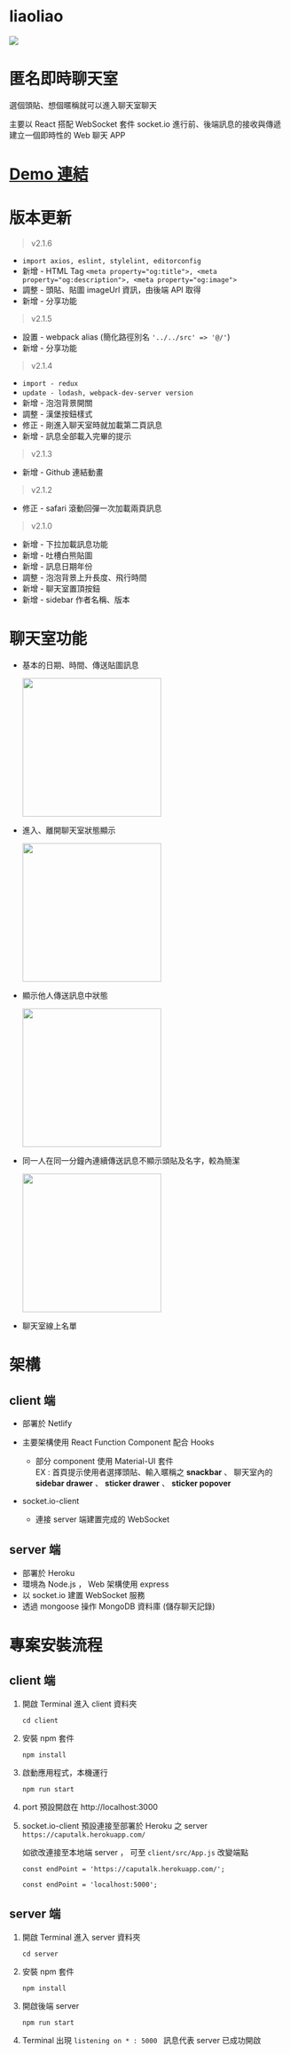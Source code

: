 # liaoliao
<img src="https://i.ibb.co/9nHd9y8/2020-07-25-1-01-39.png">

# 匿名即時聊天室
選個頭貼、想個暱稱就可以進入聊天室聊天
<p></p>
主要以 React 搭配 WebSocket 套件 socket.io 進行前、後端訊息的接收與傳遞<br>
建立一個即時性的 Web 聊天 APP

# <a href="https://cappuuliaoliao.netlify.app/">Demo 連結</a>

# 版本更新 
> v2.1.6
* `import axios, eslint, stylelint, editorconfig`
* 新增 - HTML Tag `<meta property="og:title">, <meta property="og:description">, <meta property="og:image">`
* 調整 - 頭貼、貼圖 imageUrl 資訊，由後端 API 取得
* 新增 - 分享功能

> v2.1.5
* 設置 - webpack alias (簡化路徑別名 `'../../src' => '@/'`)
* 新增 - 分享功能

> v2.1.4
* `import - redux`
* `update - lodash, webpack-dev-server version`
* 新增 - 泡泡背景開關
* 調整 - 漢堡按鈕樣式
* 修正 - 剛進入聊天室時就加載第二頁訊息
* 新增 - 訊息全部載入完畢的提示

> v2.1.3
* 新增 - Github 連結動畫

> v2.1.2
* 修正 - safari 滾動回彈一次加載兩頁訊息

> v2.1.0
* 新增 - 下拉加載訊息功能
* 新增 - 吐槽白熊貼圖
* 新增 - 訊息日期年份
* 調整 - 泡泡背景上升長度、飛行時間
* 新增 - 聊天室置頂按鈕
* 新增 - sidebar 作者名稱、版本

# 聊天室功能
* 基本的日期、時間、傳送貼圖訊息 

  <img src="https://i.ibb.co/zft6v12/RPReplay-Final1594563401.gif" width=250>

* 進入、離開聊天室狀態顯示

  <img src="https://i.ibb.co/m4SMPrP/RPReplay-Final1594568340.gif" width=250>
  
* 顯示他人傳送訊息中狀態

  <img src="https://i.ibb.co/j3tyMBq/RPReplay-Final1594563310.gif" width=250/>

* 同一人在同一分鐘內連續傳送訊息不顯示頭貼及名字，較為簡潔

  <img src="https://i.ibb.co/grTVZpR/2020-07-13-12-15-54.png" width=250>
  
* 聊天室線上名單

# 架構
## client 端
* 部署於 Netlify
* 主要架構使用 React Function Component 配合 Hooks

  * 部分 component 使用 Material-UI 套件 
    <br>EX :  首頁提示使用者選擇頭貼、輸入暱稱之 **snackbar** 、 聊天室內的 **sidebar drawer** 、 **sticker drawer** 、 **sticker popover**
* socket.io-client 

  * 連接 server 端建置完成的 WebSocket
## server 端
* 部署於 Heroku
* 環境為 Node.js ， Web 架構使用 express
* 以 socket.io 建置 WebSocket 服務
* 透過 mongoose 操作 MongoDB 資料庫 (儲存聊天記錄)

# 專案安裝流程
## client 端
<ol>
  <li>
    開啟 Terminal 進入 client 資料夾
    <p></p>
    <pre><code>cd client</code></pre>
  </li>
  <li>
    安裝 npm 套件
    <p></p>
    <pre><code>npm install</code></pre>
  </li>
  <li>
    啟動應用程式，本機運行
    <p></p>
    <pre><code>npm run start</code></pre>
  </li>
  <li>
    port 預設開啟在 http://localhost:3000
  </li>
  <p></p>
  <li>
    socket.io-client 預設連接至部署於 Heroku 之 server <code>https://caputalk.herokuapp.com/</code> <br>
    <p></p>
    如欲改連接至本地端 server ， 可至 <code>client/src/App.js</code> 改變端點 
    <p></p>
    <pre><code>const endPoint = 'https://caputalk.herokuapp.com/';</code></pre>
    <p></p>
    <pre><code>const endPoint = 'localhost:5000';</code></pre>
  </li>
</ol>

## server 端
<ol>
  <li>
    開啟 Terminal 進入 server 資料夾
    <p></p>
    <pre><code>cd server</code></pre>
  </li>
  <li>
    安裝 npm 套件
    <p></p>
    <pre><code>npm install</code></pre>
  </li>
  
  <li>
    開啟後端 server 
    <p></p>
    <pre><code>npm run start</code></pre>
  </li>
  
  <li>
  Terminal 出現 <code>listening on * : 5000 </code> 訊息代表 server 已成功開啟<br>
  </li>
</ol>

